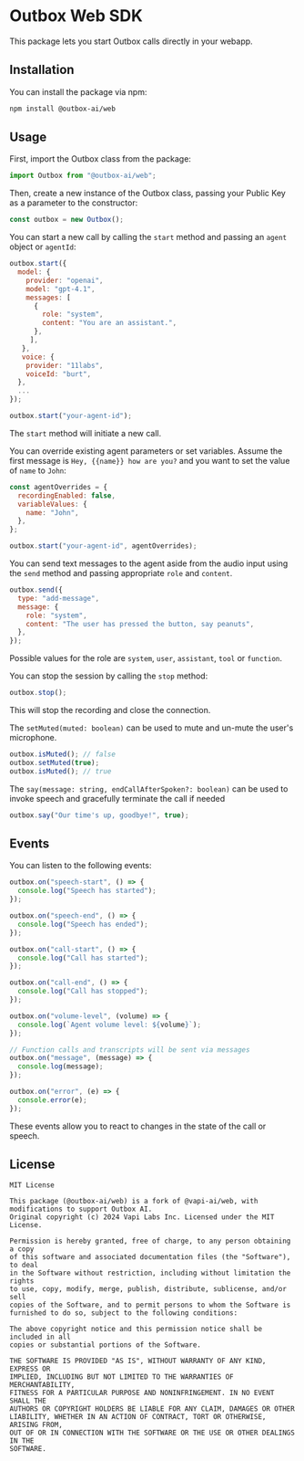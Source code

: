 # Outbox Web SDK

This package lets you start Outbox calls directly in your webapp.

## Installation

You can install the package via npm:

```bash
npm install @outbox-ai/web
```

## Usage

First, import the Outbox class from the package:

```javascript
import Outbox from "@outbox-ai/web";
```

Then, create a new instance of the Outbox class, passing your Public Key as a parameter to the constructor:

```javascript
const outbox = new Outbox();
```

You can start a new call by calling the `start` method and passing an `agent` object or `agentId`:

```javascript
outbox.start({
  model: {
    provider: "openai",
    model: "gpt-4.1",
    messages: [
      {
        role: "system",
        content: "You are an assistant.",
      },
     ],
   },
   voice: {
    provider: "11labs",
    voiceId: "burt",
  },
  ...
});
```

```javascript
outbox.start("your-agent-id");
```

The `start` method will initiate a new call.

You can override existing agent parameters or set variables.
Assume the first message is `Hey, {{name}} how are you?` and you want to set the value of `name` to `John`:

```javascript
const agentOverrides = {
  recordingEnabled: false,
  variableValues: {
    name: "John",
  },
};

outbox.start("your-agent-id", agentOverrides);
```

You can send text messages to the agent aside from the audio input using the `send` method and passing appropriate `role` and `content`.

```javascript
outbox.send({
  type: "add-message",
  message: {
    role: "system",
    content: "The user has pressed the button, say peanuts",
  },
});
```

Possible values for the role are `system`, `user`, `assistant`, `tool` or `function`.

You can stop the session by calling the `stop` method:

```javascript
outbox.stop();
```

This will stop the recording and close the connection.

The `setMuted(muted: boolean)` can be used to mute and un-mute the user's microphone.

```javascript
outbox.isMuted(); // false
outbox.setMuted(true);
outbox.isMuted(); // true
```

The `say(message: string, endCallAfterSpoken?: boolean)` can be used to invoke speech and gracefully terminate the call if needed

```javascript
outbox.say("Our time's up, goodbye!", true);
```

## Events

You can listen to the following events:

```javascript
outbox.on("speech-start", () => {
  console.log("Speech has started");
});

outbox.on("speech-end", () => {
  console.log("Speech has ended");
});

outbox.on("call-start", () => {
  console.log("Call has started");
});

outbox.on("call-end", () => {
  console.log("Call has stopped");
});

outbox.on("volume-level", (volume) => {
  console.log(`Agent volume level: ${volume}`);
});

// Function calls and transcripts will be sent via messages
outbox.on("message", (message) => {
  console.log(message);
});

outbox.on("error", (e) => {
  console.error(e);
});
```

These events allow you to react to changes in the state of the call or speech.

## License

```
MIT License

This package (@outbox-ai/web) is a fork of @vapi-ai/web, with modifications to support Outbox AI.
Original copyright (c) 2024 Vapi Labs Inc. Licensed under the MIT License.

Permission is hereby granted, free of charge, to any person obtaining a copy
of this software and associated documentation files (the "Software"), to deal
in the Software without restriction, including without limitation the rights
to use, copy, modify, merge, publish, distribute, sublicense, and/or sell
copies of the Software, and to permit persons to whom the Software is
furnished to do so, subject to the following conditions:

The above copyright notice and this permission notice shall be included in all
copies or substantial portions of the Software.

THE SOFTWARE IS PROVIDED "AS IS", WITHOUT WARRANTY OF ANY KIND, EXPRESS OR
IMPLIED, INCLUDING BUT NOT LIMITED TO THE WARRANTIES OF MERCHANTABILITY,
FITNESS FOR A PARTICULAR PURPOSE AND NONINFRINGEMENT. IN NO EVENT SHALL THE
AUTHORS OR COPYRIGHT HOLDERS BE LIABLE FOR ANY CLAIM, DAMAGES OR OTHER
LIABILITY, WHETHER IN AN ACTION OF CONTRACT, TORT OR OTHERWISE, ARISING FROM,
OUT OF OR IN CONNECTION WITH THE SOFTWARE OR THE USE OR OTHER DEALINGS IN THE
SOFTWARE.
```

